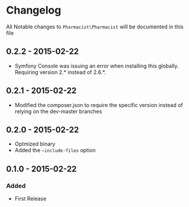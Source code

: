 # Changelog

All Notable changes to `Pharmacist\Pharmacist` will be documented in this file

## 0.2.2 - 2015-02-22

 - Symfony Console was issuing an error when installing this globally.
 Requiring version 2.* instead of 2.6.*.
 
## 0.2.1 - 2015-02-22

 - Modified the composer.json to require the specific version instead of
 relying on the dev-master branches
 
## 0.2.0 - 2015-02-22

 - Optmized binary
 - Added the `—include-files` option

## 0.1.0 - 2015-02-22

### Added
- First Release